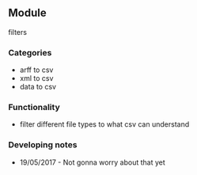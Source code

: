 ## Module
filters

### Categories
* arff to csv
* xml to csv
* data to csv

### Functionality
* filter different file types to what csv can understand

### Developing notes
* 19/05/2017 - Not gonna worry about that yet